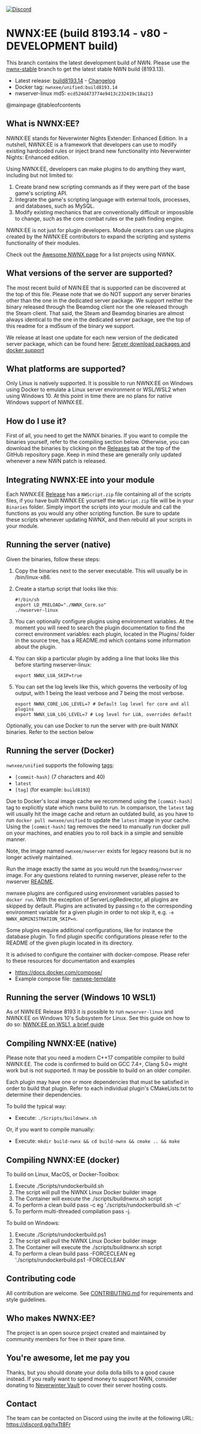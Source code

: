 [![Discord](https://img.shields.io/discord/382306806866771978.svg?colorB=7289DA&label=Discord&logo=Discord&logoColor=7289DA&style=flat-square)](https://discord.gg/hxTt8Fr)

# NWNX:EE (build 8193.14 - v80 - DEVELOPMENT build)

This branch contains the latest development build of NWN. Please use the  [nwnx-stable](https://github.com/nwnxee/unified/tree/nwnx-stable) branch to get the latest stable NWN build (8193.13).


- Latest release: [build8193.14](https://github.com/nwnxee/unified/releases/tag/build8193.14) - [Changelog](https://github.com/nwnxee/unified/blob/master/CHANGELOG.md#819314)
- Docker tag: `nwnxee/unified:build8193.14`
- nwserver-linux md5: `ecd524d473774e9413c232419c18a213`



@mainpage
@tableofcontents

## What is NWNX:EE?

NWNX:EE stands for Neverwinter Nights Extender: Enhanced Edition. In a nutshell, NWNX:EE is a framework that developers can use to modify existing hardcoded rules or inject brand new functionality into Neverwinter Nights: Enhanced edition.

Using NWNX:EE, developers can make plugins to do anything they want, including but not limited to:

1.  Create brand new scripting commands as if they were part of the base game's scripting API.
2.  Integrate the game's scripting language with external tools, processes, and databases, such as MySQL.
3.  Modify existing mechanics that are conventionally difficult or impossible to change, such as the core combat rules or the path finding engine.

NWNX:EE is not just for plugin developers. Module creators can use plugins created by the NWNX:EE contributors to expand the scripting and systems functionality of their modules.

Check out the [Awesome NWNX page](Awesome-NWNX.md) for a list projects using NWNX.

## What versions of the server are supported?

The most recent build of NWN:EE that is supported can be discovered at the top of this file. Please note that we do NOT support any server binaries other than the one in the dedicated server package. We support neither the binary released through the Beamdog client nor the one released through the Steam client. That said, the Steam and Beamdog binaries are almost always identical to the one in the dedicated server package, see the top of this readme for a md5sum of the binary we support.

We release at least one update for each new version of the dedicated server package, which can be found here: [Server download packages and docker support](https://forums.beamdog.com/discussion/67157/server-download-packages-and-docker-support/p1)

## What platforms are supported?

Only Linux is natively supported. It is possible to run NWNX:EE on Windows using Docker to emulate a Linux server environment or WSL/WSL2 when using Windows 10. At this point in time there are no plans for native Windows support of NWNX:EE.

## How do I use it?

First of all, you need to get the NWNX binaries. If you want to compile the binaries yourself, refer to the compiling section below. Otherwise, you can download the binaries by clicking on the [Releases](https://github.com/nwnxee/unified/releases) tab at the top of the GitHub repository page. Keep in mind these are generally only updated whenever a new NWN patch is released.

## Integrating NWNX:EE into your module

Each NWNX:EE [Release](https://github.com/nwnxee/unified/releases) has a `NWScript.zip` file containing all of the scripts files, if you have built NWNX:EE yourself the `NWScript.zip` file will be in your `Binaries` folder. Simply import the scripts into your module and call the functions as you would any other scripting function. Be sure to update these scripts whenever updating NWNX, and then rebuild all your scripts in your module.

## Running the server (native)

Given the binaries, follow these steps:

1.  Copy the binaries next to the server executable. This will usually be in /bin/linux-x86.
2.  Create a startup script that looks like this:

        #!/bin/sh
        export LD_PRELOAD="./NWNX_Core.so"
        ./nwserver-linux

3.  You can optionally configure plugins using environment variables. At the moment you will need to search the plugin documentation to find the correct environment variables: each plugin, located in the Plugins/ folder in the source tree, has a README.md which contains some information about the plugin.

4.  You can skip a particular plugin by adding a line that looks like this before starting nwserver-linux:

        export NWNX_LUA_SKIP=true

5.  You can set the log levels like this, which governs the verbosity of log output, with 1 being the least verbose and 7 being the most verbose.

        export NWNX_CORE_LOG_LEVEL=7 # Default log level for core and all plugins
        export NWNX_LUA_LOG_LEVEL=7 # Log level for LUA, overrides default

Optionally, you can use Docker to run the server with pre-built NWNX binaries. Refer to the section below

## Running the server (Docker)

`nwnxee/unified` supports the following [tags](https://hub.docker.com/r/nwnxee/unified/tags):

* `[commit-hash]` (7 characters and 40)
* `latest`
* `[tag]` (for example: `build8193`)

Due to Docker's local image cache we recommend using the `[commit-hash]` tag to explicitly state which nwnx build to run. In comparison, the `latest` tag will usually hit the image cache and return an outdated build, as you have to run `docker pull nwnxee/unified` to update the `latest` image in your cache. Using the `[commit-hash]` tag removes the need to manually run docker pull on your machines, and enables you to roll back in a simple and sensible manner.

Note, the image named `nwnxee/nwserver` exists for legacy reasons but is no longer actively maintained.

Run the image exactly the same as you would run the `beamdog/nwserver` image. For any questions related to running nwserver, please refer to the nwserver [README](https://hub.docker.com/r/beamdog/nwserver/).

nwnxee plugins are configured using environment variables passed to `docker run`. With the exception of ServerLogRedirector, all plugins are skipped by default. Plugins are activated by passing `n` to the corresponding environment variable for a given plugin in order to not skip it, e.g. `-e NWNX_ADMINISTRATION_SKIP=n`.

Some plugins require additional configurations, like for instance the database plugin. To find plugin specific configurations please refer to the README of the given plugin located in its directory.

It is advised to configure the container with docker-compose. Please refer to these resources for documentation and examples

* https://docs.docker.com/compose/
* Example compose file: [nwnxee-template](https://github.com/Urothis/nwnxee-template/blob/master/docker-compose.yml)

## Running the server (Windows 10 WSL1)

As of NWN:EE Release 8193 it is possible to run `nwserver-linux` and NWNX:EE on Windows 10's Subsystem for Linux. See this guide on how to do so: [NWNX:EE on WSL1, a brief guide](https://github.com/Daztek/NWNX-WSL)

## Compiling NWNX:EE (native)

Please note that you need a modern C++17 compatible compiler to build NWNX:EE. The code is confirmed to build on GCC 7.4+, Clang 5.0+ might work but is not supported. It may be possible to build on an older compiler.

Each plugin may have one or more dependencies that must be satisfied in order to build that plugin. Refer to each individual plugin's CMakeLists.txt to determine their dependencies.

To build the typical way:

- Execute: `./Scripts/buildnwnx.sh`

Or, if you want to compile manually:

- Execute: `mkdir build-nwnx && cd build-nwnx && cmake .. && make`

## Compiling NWNX:EE (docker)

To build on Linux, MacOS, or Docker-Toolbox:

1.  Execute ./Scripts/rundockerbuild.sh
2.  The script will pull the NWNX Linux Docker builder image
3.  The Container will execute the ./scripts/buildnwnx.sh script
4.  To perform a clean build pass -c eg './scripts/rundockerbuild.sh -c'
5.  To perform multi-threaded compilation pass -j.

To build on Windows:

1.  Execute ./Scripts/rundockerbuild.ps1
2.  The script will pull the NWNX Linux Docker builder image
3.  The Container will execute the ./scripts/buildnwnx.sh script
4.  To perform a clean build pass -FORCECLEAN eg './scripts/rundockerbuild.ps1 -FORCECLEAN'

## Contributing code

All contribution are welcome. See [CONTRIBUTING.md](CONTRIBUTING.md) for requirements and style guidelines.

## Who makes NWNX:EE?

The project is an open source project created and maintained by community members for free in their spare time.

## You're awesome, let me pay you

Thanks, but you should donate your dolla dolla bills to a good cause instead. If you really want to spend money to support NWN, consider donating to [Neverwinter Vault](https://neverwintervault.org/) to cover their server hosting costs.

## Contact

The team can be contacted on Discord using the invite at the following URL: https://discord.gg/hxTt8Fr
